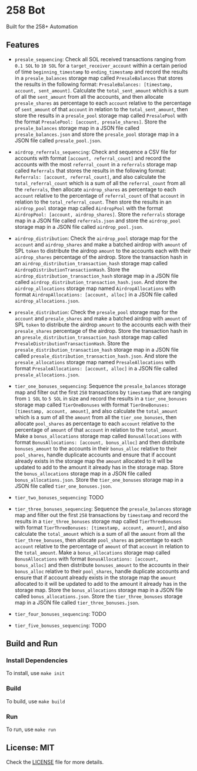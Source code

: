 # 258 Bot

Built for the 258+ Automation

## Features

- `presale_sequencing`: Check all SOL received transactions ranging from `0.1 SOL` to `10 SOL` for a `target_receiver_account` within a certain period of time `beginning_timestamp` to `ending_timestamp` and record the results in a `presale_balances` storage map called `PresaleBalances` that stores the results in the following format: `PresaleBalances: [timestamp, account, sent_amount]`. Calculate the `total_sent_amount` which is a sum of all the `sent_amount` from all the accounts, and then allocate `presale_shares` as percentage to each `account` relative to the percentage of `sent_amount` of that `account` in relation to the `total_sent_amount`, then store the results in a `presale_pool` storage map called `PresalePool` with the format `PresalePool: [account, presale_shares]`. Store the `presale_balances` storage map in a JSON file called `presale_balances.json` and store the `presale_pool` storage map in a JSON file called `presale_pool.json`.

- `airdrop_referrals_sequencing`: Check and sequence a CSV file for accounts with format `[account, referral_count]` and record the accounts with the most `referral_count` in a `referrals` storage map called `Referrals` that stores the results in the following format: `Referrals: [account, referral_count]`, and also calculate the `total_referral_count` which is a sum of all the `referral_count` from all the `referrals`, then allocate `airdrop_shares` as percentage to each `account` relative to the percentage of `referral_count` of that `account` in relation to the `total_referral_count`. Then store the results in an `airdrop_pool` storage map called `AirdropPool` with the format `AirdropPool: [account, airdrop_shares]`. Store the `referrals` storage map in a JSON file called `referrals.json` and store the `airdrop_pool` storage map in a JSON file called `airdrop_pool.json`.

- `airdrop_distribution`: Check the `airdrop_pool` storage map for the `account` and `airdrop_shares` and make a batched airdrop with `amount` of SPL `token` to distribute the airdrop `amount` to the accounts each with their `airdrop_shares` percentage of the airdrop. Store the transaction hash in an `airdrop_distribution_transaction_hash` storage map called `AirdropDistributionTransactionHash`. Store the `airdrop_distribution_transaction_hash` storage map in a JSON file called `airdrop_distribution_transaction_hash.json`. And store the `airdrop_allocations` storage map named `AirdropAllocations` with format `AirdropAllocations: [account, alloc]` in a JSON file called `airdrop_allocations.json`.

- `presale_distribution`: Check the `presale_pool` storage map for the `account` and `presale_shares` and make a batched airdrop with `amount` of SPL `token` to distribute the airdrop `amount` to the accounts each with their `presale_shares` percentage of the airdrop. Store the transaction hash in an `presale_distribution_transaction_hash` storage map called `PresaleDistributionTransactionHash`. Store the `presale_distribution_transaction_hash` storage map in a JSON file called `presale_distribution_transaction_hash.json`. And store the `presale_allocations` storage map named `PresaleAllocations` with format `PresaleAllocations: [account, alloc]` in a JSON file called `presale_allocations.json`.

- `tier_one_bonuses_sequencing`: Sequence the `presale_balances` storage map and filter out the first `258` transactions by `timestamp` that are ranging from `1 SOL` to `5 SOL` in size and record the results in a `tier_one_bonuses` storage map called `TierOneBonuses` with format `TierOneBonuses: [timestamp, account, amount]`, and also calculate the `total_amount` which is a sum of all the `amount` from all the `tier_one_bonuses`, then allocate `pool_shares` as percentage to each `account` relative to the percentage of `amount` of that `account` in relation to the `total_amount`. Make a `bonus_allocations` storage map called `BonusAllocations` with format `BonusAllocations: [account, bonus_alloc]` and then distribute `bonuses_amount` to the accounts in their `bonus_alloc` relative to their `pool_shares`, handle duplicate accounts and ensure that if account already exists in the storage map the `amount` allocated to it will be updated to add to the amount it already has in the storage map. Store the `bonus_allocations` storage map in a JSON file called `bonus_allocations.json`. Store the `tier_one_bonuses` storage map in a JSON file called `tier_one_bonuses.json`.

- `tier_two_bonuses_sequencing`: TODO

- `tier_three_bonuses_sequencing`: Sequence the `presale_balances` storage map and filter out the first `258` transactions by `timestamp` and record the results in a `tier_three_bonuses` storage map called `TierThreeBonuses` with format `TierThreeBonuses: [timestamp, account, amount]`, and also calculate the `total_amount` which is a sum of all the `amount` from all the `tier_three_bonuses`, then allocate `pool_shares` as percentage to each `account` relative to the percentage of `amount` of that `account` in relation to the `total_amount`. Make a `bonus_allocations` storage map called `BonusAllocations` with format `BonusAllocations: [account, bonus_alloc]` and then distribute `bonuses_amount` to the accounts in their `bonus_alloc` relative to their `pool_shares`, handle duplicate accounts and ensure that if account already exists in the storage map the `amount` allocated to it will be updated to add to the amount it already has in the storage map. Store the `bonus_allocations` storage map in a JSON file called `bonus_allocations.json`. Store the `tier_three_bonuses` storage map in a JSON file called `tier_three_bonuses.json`.

- `tier_four_bonuses_sequencing`: TODO

- `tier_five_bonuses_sequencing`: TODO

## Build and Run

### Install Dependencies

To install, use `make init`

### Build

To build, use `make build`

### Run

To run, use `make run`

## License: MIT

Check the [LICENSE](LICENSE) file for more details.
